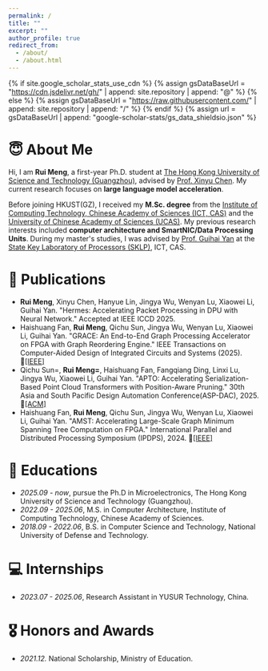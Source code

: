 ```yaml
---
permalink: /
title: ""
excerpt: ""
author_profile: true
redirect_from: 
  - /about/
  - /about.html
---
```


{% if site.google_scholar_stats_use_cdn %}
{% assign gsDataBaseUrl = "https://cdn.jsdelivr.net/gh/" | append: site.repository | append: "@" %}
{% else %}
{% assign gsDataBaseUrl = "https://raw.githubusercontent.com/" | append: site.repository | append: "/" %}
{% endif %}
{% assign url = gsDataBaseUrl | append: "google-scholar-stats/gs_data_shieldsio.json" %}

<span class='anchor' id='about-me'></span>

# 😇 About Me

Hi, I am **Rui Meng**, a first-year Ph.D. student at [The Hong Kong University of Science and Technology (Guangzhou)](https://www.hkust-gz.edu.cn/), advised by [Prof. Xinyu Chen](https://soldierchen.github.io/). My current research focuses on **large language model acceleration**.  

Before joining HKUST(GZ), I received my **M.Sc. degree** from the [Institute of Computing Technology, Chinese Academy of Sciences (ICT, CAS)](https://www.ict.ac.cn) and the [University of Chinese Academy of Sciences (UCAS)](https://www.ucas.ac.cn). My previous research interests included **computer architecture and SmartNIC/Data Processing Units**. During my master's studies, I was advised by [Prof. Guihai Yan](https://scholar.google.com/citations?user=yJLnv4QAAAAJ) at the [State Key Laboratory of Processors (SKLP)](https://sklp.ict.ac.cn), ICT, CAS.

<!-- Lorem ipsum dolor sit amet, consectetur adipiscing elit. Vivamus ornare aliquet ipsum, ac tempus justo dapibus sit amet. Suspendisse condimentum, libero vel tempus mattis, risus risus vulputate libero, elementum fermentum mi neque vel nisl. Maecenas facilisis maximus dignissim. Curabitur mattis vulputate dui, tincidunt varius libero luctus eu. Mauris mauris nulla, scelerisque eget massa id, tincidunt congue felis. Sed convallis tempor ipsum rhoncus viverra. Pellentesque nulla orci, accumsan volutpat fringilla vitae, maximus sit amet tortor. Aliquam ultricies odio ut volutpat scelerisque. Donec nisl nisl, porttitor vitae pharetra quis, fringilla sed mi. Fusce pretium dolor ut aliquam consequat. Cras volutpat, tellus accumsan mattis molestie, nisl lacus tempus massa, nec malesuada tortor leo vel quam. Aliquam vel ex consectetur, vehicula leo nec, efficitur eros. Donec convallis non urna quis feugiat.

My research interest includes neural machine translation and computer vision. I have published more than 100 papers at the top international AI conferences with total <a href='https://scholar.google.com/citations?user=DhtAFkwAAAAJ'>google scholar citations <strong><span id='total_cit'>260000+</span></strong></a> (You can also use google scholar badge <a href='https://scholar.google.com/citations?user=DhtAFkwAAAAJ'><img src="https://img.shields.io/endpoint?url={{ url | url_encode }}&logo=Google%20Scholar&labelColor=f6f6f6&color=9cf&style=flat&label=citations"></a>). -->


<!-- # 🔥 News
- *2022.02*: &nbsp;🎉🎉 Lorem ipsum dolor sit amet, consectetur adipiscing elit. Vivamus ornare aliquet ipsum, ac tempus justo dapibus sit amet. 
- *2022.02*: &nbsp;🎉🎉 Lorem ipsum dolor sit amet, consectetur adipiscing elit. Vivamus ornare aliquet ipsum, ac tempus justo dapibus sit amet.  -->

# 📝 Publications 

<!-- - ***Li, Jindong***, Tenglong Li, Guobin Shen, Dongcheng Zhao, Qian Zhang, and Yi Zeng. "Revealing Untapped DSP Optimization Potentials for FPGA-Based Systolic Matrix Engines." In 2024 34th International Conference on Field-Programmable Logic and Applications (FPL), pp. 197-203. IEEE, 2024. 🔗[[IEEE]](https://ieeexplore.ieee.org/document/10705564) -->
- **Rui Meng**, Xinyu Chen, Hanyue Lin, Jingya Wu, Wenyan Lu, Xiaowei Li, Guihai Yan. "Hermes: Accelerating Packet Processing in DPU with Neural Network." Accepted at IEEE ICCD 2025.
- Haishuang Fan, **Rui Meng**, Qichu Sun, Jingya Wu, Wenyan Lu, Xiaowei Li, Guihai Yan. "GRACE: An End-to-End Graph Processing Accelerator on FPGA with Graph Reordering Engine." IEEE Transactions on Computer-Aided Design of Integrated Circuits and Systems (2025). 🔗[[IEEE]](https://ieeexplore.ieee.org/abstract/document/10939011)
- Qichu Sun=, **Rui Meng=**, Haishuang Fan, Fangqiang Ding, Linxi Lu, Jingya Wu, Xiaowei Li, Guihai Yan. "APTO: Accelerating Serialization-Based Point Cloud Transformers with Position-Aware Pruning." 30th Asia and South Pacific Design Automation Conference(ASP-DAC), 2025. 🔗[[ACM]](https://dl.acm.org/doi/pdf/10.1145/3658617.3697655)
- Haishuang Fan, **Rui Meng**, Qichu Sun, Jingya Wu, Wenyan Lu, Xiaowei Li, Guihai Yan. "AMST: Accelerating Large-Scale Graph Minimum Spanning Tree Computation on FPGA." International Parallel and Distributed Processing Symposium (IPDPS), 2024. 🔗[[IEEE]](https://ieeexplore.ieee.org/abstract/document/10579230)

# 📖 Educations
- *2025.09 - now*, pursue the Ph.D in Microelectronics, The Hong Kong University of Science and Technology (Guangzhou). 
- *2022.09 - 2025.06*, M.S. in Computer Architecture, Institute of Computing Technology, Chinese Academy of Sciences.
- *2018.09 - 2022.06*, B.S. in Computer Science and Technology, National University of Defense and Technology.

<!-- # 💬 Invited Talks
- *2021.06*, Lorem ipsum dolor sit amet, consectetur adipiscing elit. Vivamus ornare aliquet ipsum, ac tempus justo dapibus sit amet. 
- *2021.03*, Lorem ipsum dolor sit amet, consectetur adipiscing elit. Vivamus ornare aliquet ipsum, ac tempus justo dapibus sit amet.  \| [\[video\]](https://github.com/) -->

# 💻 Internships
<!-- - *2023.07 - 2025.06*, [Lorem](https://github.com/), China. -->
- *2023.07 - 2025.06*, Research Assistant in YUSUR Technology, China.


# 🎖 Honors and Awards
- *2021.12.* National Scholarship, Ministry of Education.
